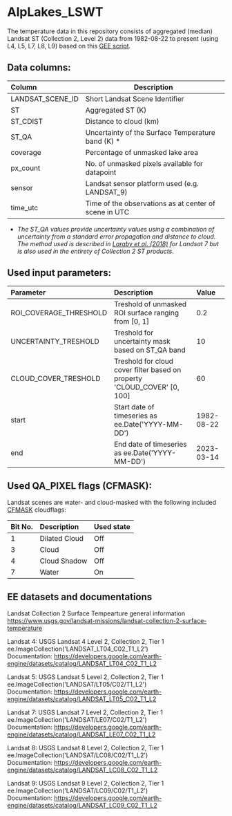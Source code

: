 # AlpLakes_LSWT

The temperature data in this repository consists of aggregated (median) Landsat ST (Collection 2, Level 2) data from 1982-08-22 to present (using L4, L5, L7, L8, L9) based on this [GEE script](https://code.earthengine.google.com/a0742a9bb6329d5925cc5ba7e4a1ce4a?noload=true).

## Data columns:
| Column            | Description                                           |
|:-------------     | -------------                                         |
| LANDSAT_SCENE_ID  | Short Landsat Scene Identifier                        |
| ST                | Aggregated ST (K)                                     |
| ST_CDIST          | Distance to cloud (km)                                |
| ST_QA             | Uncertainty of the Surface Temperature band (K) *     |
| coverage          | Percentage of unmasked lake area                      |
| px_count          | No. of unmasked pixels available for datapoint        |
| sensor            | Landsat sensor platform used (e.g. LANDSAT_9)         |
| time_utc          | Time of the observations as at center of scene in UTC |

* *The ST_QA values provide uncertainty values using a combination of uncertainty from a standard error propagation and distance to cloud. The method used is described in [Laraby et al. (2018)](https://doi.org/10.1016/j.rse.2018.06.026) for Landsat 7 but is also used in the entirety of Collection 2 ST products.*

## Used input parameters:

| Parameter               | Description                                                               | Value     |
|:-------------           |:-------------                                                             |:-----     |
| ROI_COVERAGE_THRESHOLD  | Treshold of unmasked ROI surface ranging from [0, 1]                      | 0.2       |
| UNCERTAINTY_TRESHOLD    | Treshold for uncertainty mask based on ST_QA band                         | 10        |
| CLOUD_COVER_TRESHOLD    | Treshold for cloud cover filter based on property 'CLOUD_COVER' [0, 100]  | 60        |
| start                   | Start date of timeseries as ee.Date('YYYY-MM-DD')                         | 1982-08-22|
| end                     | End date of timeseries as ee.Date('YYYY-MM-DD')                           | 2023-03-14|

## Used QA_PIXEL flags (CFMASK):
Landsat scenes are water- and cloud-masked with the following included [CFMASK](https://www.usgs.gov/landsat-missions/cfmask-algorithm) cloudflags:

| Bit No. | Description              | Used state |
|:--      |:------------------------ |:---------- |
| 1       | Dilated Cloud            | Off        |
| 3       | Cloud                    | Off        |
| 4       | Cloud Shadow             | Off        |
| 7       | Water                    | On         |


## EE datasets and documentations

Landsat Collection 2 Surface Tempearture general information  
https://www.usgs.gov/landsat-missions/landsat-collection-2-surface-temperature

Landsat 4: USGS Landsat 4 Level 2, Collection 2, Tier 1  
ee.ImageCollection('LANDSAT_LT04_C02_T1_L2')  
Documentation: https://developers.google.com/earth-engine/datasets/catalog/LANDSAT_LT04_C02_T1_L2

Landsat 5: USGS Landsat 5 Level 2, Collection 2, Tier 1  
ee.ImageCollection('LANDSAT/LT05/C02/T1_L2')  
Documentation: https://developers.google.com/earth-engine/datasets/catalog/LANDSAT_LT05_C02_T1_L2

Landsat 7: USGS Landsat 7 Level 2, Collection 2, Tier 1  
ee.ImageCollection('LANDSAT/LE07/C02/T1_L2')  
Documentation: https://developers.google.com/earth-engine/datasets/catalog/LANDSAT_LE07_C02_T1_L2

Landsat 8: USGS Landsat 8 Level 2, Collection 2, Tier 1  
ee.ImageCollection('LANDSAT/LC08/C02/T1_L2')  
Documentation: https://developers.google.com/earth-engine/datasets/catalog/LANDSAT_LC08_C02_T1_L2

Landsat 9: USGS Landsat 9 Level 2, Collection 2, Tier 1  
ee.ImageCollection('LANDSAT/LC09/C02/T1_L2')  
Documentation: https://developers.google.com/earth-engine/datasets/catalog/LANDSAT_LC09_C02_T1_L2
